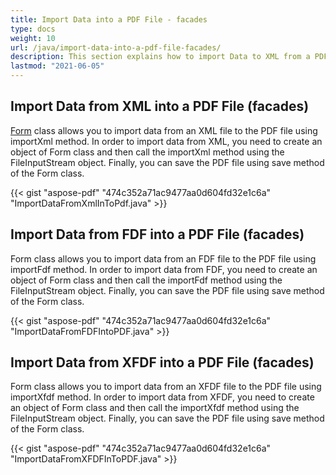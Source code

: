 ```yaml
---
title: Import Data into a PDF File - facades
type: docs
weight: 10
url: /java/import-data-into-a-pdf-file-facades/
description: This section explains how to import Data to XML from a PDF File with Aspose.PDF Facades using Form Class.
lastmod: "2021-06-05"
---
```


## Import Data from XML into a PDF File (facades)

[Form](https://apireference.aspose.com/pdf/java/com.aspose.pdf.facades/Form) class allows you to import data from an XML file to the PDF file using importXml method. In order to import data from XML, you need to create an object of Form class and then call the importXml method using the FileInputStream object. Finally, you can save the PDF file using save method of the Form class.

{{< gist "aspose-pdf" "474c352a71ac9477aa0d604fd32e1c6a" "ImportDataFromXmlInToPdf.java" >}}

## Import Data from FDF into a PDF File (facades)

Form class allows you to import data from an FDF file to the PDF file using importFdf method. In order to import data from FDF, you need to create an object of Form class and then call the importFdf method using the FileInputStream object. Finally, you can save the PDF file using save method of the Form class.

{{< gist "aspose-pdf" "474c352a71ac9477aa0d604fd32e1c6a" "ImportDataFromFDFIntoPDF.java" >}}

## Import Data from XFDF into a PDF File (facades)

Form class allows you to import data from an XFDF file to the PDF file using importXfdf method. In order to import data from XFDF, you need to create an object of Form class and then call the importXfdf method using the FileInputStream object. Finally, you can save the PDF file using save method of the Form class.

{{< gist "aspose-pdf" "474c352a71ac9477aa0d604fd32e1c6a" "ImportDataFromXFDFInToPDF.java" >}}

